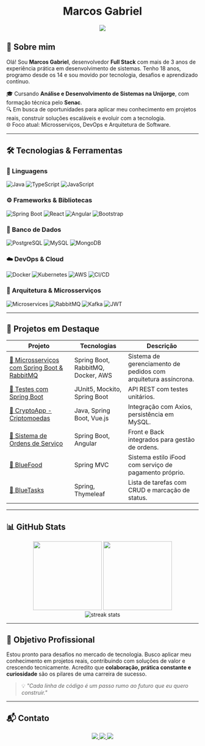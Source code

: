 <h1 align="center">Marcos Gabriel</h1>

<p align="center">
  <img src="https://readme-typing-svg.herokuapp.com?color=00BFFF&center=true&vCenter=true&lines=👨‍💻+Desenvolvedor+Full+Stack;🚀+Apaixonado+por+Tecnologia+e+Inovação;🎓+Estudante+de+ADS+na+Unijorge&pause=500&width=435&height=45&duration=3000" />
</p>


## 👋 Sobre mim

Olá! Sou **Marcos Gabriel**, desenvolvedor **Full Stack** com mais de 3 anos de experiência prática em desenvolvimento de sistemas. Tenho 18 anos, programo desde os 14 e sou movido por tecnologia, desafios e aprendizado contínuo.

🎓 Cursando **Análise e Desenvolvimento de Sistemas na Unijorge**, com formação técnica pelo **Senac**.  
🔍 Em busca de oportunidades para aplicar meu conhecimento em projetos reais, construir soluções escaláveis e evoluir com a tecnologia.  
🌐 Foco atual: Microsserviços, DevOps e Arquitetura de Software.

---

## 🛠️ Tecnologias & Ferramentas

### 💬 Linguagens

![Java](https://img.shields.io/badge/Java-ED8B00?style=for-the-badge&logo=java&logoColor=white)
![TypeScript](https://img.shields.io/badge/TypeScript-007ACC?style=for-the-badge&logo=typescript&logoColor=white)
![JavaScript](https://img.shields.io/badge/JavaScript-F7DF1E?style=for-the-badge&logo=javascript&logoColor=black)

### ⚙️ Frameworks & Bibliotecas

![Spring Boot](https://img.shields.io/badge/Spring_Boot-6DB33F?style=for-the-badge&logo=spring-boot&logoColor=white)
![React](https://img.shields.io/badge/React-61DAFB?style=for-the-badge&logo=react&logoColor=black)
![Angular](https://img.shields.io/badge/Angular-DD0031?style=for-the-badge&logo=angular&logoColor=white)
![Bootstrap](https://img.shields.io/badge/Bootstrap-563D7C?style=for-the-badge&logo=bootstrap&logoColor=white)

### 🧠 Banco de Dados

![PostgreSQL](https://img.shields.io/badge/PostgreSQL-316192?style=for-the-badge&logo=postgresql&logoColor=white)
![MySQL](https://img.shields.io/badge/MySQL-4479A1?style=for-the-badge&logo=mysql&logoColor=white)
![MongoDB](https://img.shields.io/badge/MongoDB-4EA94B?style=for-the-badge&logo=mongodb&logoColor=white)

### ☁️ DevOps & Cloud

![Docker](https://img.shields.io/badge/Docker-2496ED?style=for-the-badge&logo=docker&logoColor=white)
![Kubernetes](https://img.shields.io/badge/Kubernetes-326CE5?style=for-the-badge&logo=kubernetes&logoColor=white)
![AWS](https://img.shields.io/badge/AWS-232F3E?style=for-the-badge&logo=amazonaws&logoColor=white)
![CI/CD](https://img.shields.io/badge/CI/CD-555555?style=for-the-badge&logo=githubactions&logoColor=white)

### 🧩 Arquitetura & Microsserviços

![Microservices](https://img.shields.io/badge/Microservices-FF6C37?style=for-the-badge&logo=databricks&logoColor=white)
![RabbitMQ](https://img.shields.io/badge/RabbitMQ-FF6600?style=for-the-badge&logo=rabbitmq&logoColor=white)
![Kafka](https://img.shields.io/badge/Kafka-231F20?style=for-the-badge&logo=apachekafka&logoColor=white)
![JWT](https://img.shields.io/badge/JWT-000000?style=for-the-badge&logo=JSON%20web%20tokens&logoColor=white)

---

## 🚀 Projetos em Destaque

| Projeto | Tecnologias | Descrição |
|--------|-------------|----------|
| [🔗 Microsserviços com Spring Boot & RabbitMQ](https://github.com/Marcos-Gabriell/Microsservicos-SpringBoot-RabbitMQ) | Spring Boot, RabbitMQ, Docker, AWS | Sistema de gerenciamento de pedidos com arquitetura assíncrona. |
| [🔗 Testes com Spring Boot](https://github.com/Marcos-Gabriell/testes-api) | JUnit5, Mockito, Spring Boot | API REST com testes unitários. |
| [🔗 CryptoApp - Criptomoedas](https://github.com/Marcos-Gabriell/spring-CryptoApi) | Java, Spring Boot, Vue.js | Integração com Axios, persistência em MySQL. |
| [🔗 Sistema de Ordens de Serviço](https://github.com/Marcos-Gabriell/os-backend) | Spring Boot, Angular | Front e Back integrados para gestão de ordens. |
| [🔗 BlueFood](https://github.com/Marcos-Gabriell/BlueFood) | Spring MVC | Sistema estilo iFood com serviço de pagamento próprio. |
| [🔗 BlueTasks](https://github.com/Marcos-Gabriell/BlueTasks) | Spring, Thymeleaf | Lista de tarefas com CRUD e marcação de status. |

---

## 📊 GitHub Stats

<div align="center">
  <img height="180em" src="https://github-readme-stats.vercel.app/api?username=Marcos-Gabriell&show_icons=true&theme=tokyonight"/>

  <img height="180em" src="https://github-readme-stats.vercel.app/api/top-langs/?username=Marcos-Gabriell&layout=compact&langs_count=8&theme=tokyonight"/>
  <br/>
  <img src="https://streak-stats.demolab.com/?user=Marcos-Gabriell&theme=tokyonight" alt="streak stats"/>
</div>

---

## 🎯 Objetivo Profissional

Estou pronto para desafios no mercado de tecnologia. Busco aplicar meu conhecimento em projetos reais, contribuindo com soluções de valor e crescendo tecnicamente. Acredito que **colaboração, prática constante e curiosidade** são os pilares de uma carreira de sucesso.

> 💡 _"Cada linha de código é um passo rumo ao futuro que eu quero construir."_

---

## 📬 Contato

<div align="center">
  <a href="mailto:marcosgabriel79355@gmail.com">
    <img src="https://img.shields.io/badge/-Gmail-D14836?style=for-the-badge&logo=gmail&logoColor=white"/>
  </a>
  <a href="https://www.linkedin.com/in/marcosgabriel-dev/">
    <img src="https://img.shields.io/badge/-LinkedIn-0077B5?style=for-the-badge&logo=linkedin&logoColor=white"/>
  </a>
  <a href="https://marcosgabriel.vercel.app">
    <img src="https://img.shields.io/badge/-Portfólio-000000?style=for-the-badge&logo=vercel&logoColor=white"/>
  </a>
</div>
